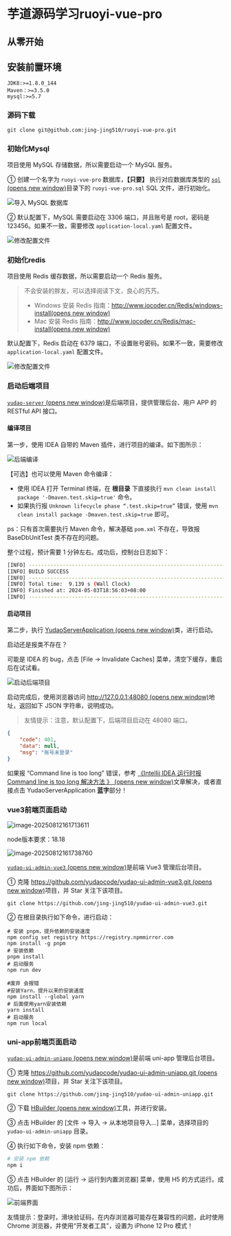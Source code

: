 # 芋道源码学习ruoyi-vue-pro

## 从零开始

## 安装前置环境

```
JDK8:>=1.8.0_144
Maven：>=3.5.0
mysql:>=5.7
```

### 源码下载

```
git clone git@github.com:jing-jing510/ruoyi-vue-pro.git
```

### 初始化Mysql

项目使用 MySQL 存储数据，所以需要启动一个 MySQL 服务。

① 创建一个名字为 `ruoyi-vue-pro` 数据库，**【只要】** 执行对应数据库类型的 [`sql` (opens new window)](https://github.com/YunaiV/ruoyi-vue-pro/tree/master/sql)目录下的 `ruoyi-vue-pro.sql` SQL 文件，进行初始化。

![导入 MySQL 数据库](C:\Users\jingjing\Desktop\芋道源码学习ruoyi-vue-pro.assets\快速启动.png)

② 默认配置下，MySQL 需要启动在 3306 端口，并且账号是 root，密码是 123456。如果不一致，需要修改 `application-local.yaml` 配置文件。

![修改配置文件](C:\Users\jingjing\Desktop\芋道源码学习ruoyi-vue-pro.assets\1024.webp)

### 初始化redis

项目使用 Redis 缓存数据，所以需要启动一个 Redis 服务。

> 不会安装的胖友，可以选择阅读下文，良心的艿艿。
>
> - Windows 安装 Redis 指南：[http://www.iocoder.cn/Redis/windows-install(opens new window)](http://www.iocoder.cn/Redis/windows-install)
> - Mac 安装 Redis 指南：[http://www.iocoder.cn/Redis/mac-install(opens new window)](http://www.iocoder.cn/Redis/mac-install)

默认配置下，Redis 启动在 6379 端口，不设置账号密码。如果不一致，需要修改 `application-local.yaml` 配置文件。

![修改配置文件](C:\Users\jingjing\Desktop\芋道源码学习ruoyi-vue-pro.assets\1280-1754990895392-7.webp)

### 启动后端项目

[`yudao-server` (opens new window)](https://github.com/YunaiV/ruoyi-vue-pro/blob/master/yudao-server)是后端项目，提供管理后台、用户 APP 的 RESTful API 接口。

#### 编译项目

第一步，使用 IDEA 自带的 Maven 插件，进行项目的编译。如下图所示：

![后端编译](C:\Users\jingjing\Desktop\芋道源码学习ruoyi-vue-pro.assets\后端编译.png)

【可选】也可以使用 Maven 命令编译：

- 使用 IDEA 打开 Terminal 终端，在 **根目录** 下直接执行 `mvn clean install package '-Dmaven.test.skip=true'` 命令。
- 如果执行报 `Unknown lifecycle phase “.test.skip=true”` 错误，使用 `mvn clean install package -Dmaven.test.skip=true` 即可。

ps：只有首次需要执行 Maven 命令，解决基础 `pom.xml` 不存在，导致报 BaseDbUnitTest 类不存在的问题。

整个过程，预计需要 1 分钟左右。成功后，控制台日志如下：

```bash
[INFO] ------------------------------------------------------------------------
[INFO] BUILD SUCCESS
[INFO] ------------------------------------------------------------------------
[INFO] Total time:  9.139 s (Wall Clock)
[INFO] Finished at: 2024-05-03T18:56:03+08:00
[INFO] ------------------------------------------------------------------------
```

#### 启动项目

第二步，执行 [YudaoServerApplication (opens new window)](https://github.com/YunaiV/ruoyi-vue-pro/blob/master/yudao-server/src/main/java/cn/iocoder/yudao/server/YudaoServerApplication.java)类，进行启动。

启动还是报类不存在？

可能是 IDEA 的 bug，点击 [File -> Invalidate Caches] 菜单，清空下缓存，重启后在试试看。

![启动后端项目](C:\Users\jingjing\Desktop\芋道源码学习ruoyi-vue-pro.assets\1280-1754990933229-10.webp)

启动完成后，使用浏览器访问 [http://127.0.0.1:48080 (opens new window)](http://127.0.0.1:48080/)地址，返回如下 JSON 字符串，说明成功。

> 友情提示：注意，默认配置下，后端项目启动在 48080 端口。

```json
{
    "code": 401,
    "data": null,
    "msg": "账号未登录"
}
```

如果报 “Command line is too long” 错误，参考 [《Intellij IDEA 运行时报 Command line is too long 解决方法 》 (opens new window)](https://www.iocoder.cn/Fight/Intellij-IDEA-Indicates-that-Command-Line-is-too-long/?yudao)文章解决，或者直接点击 YudaoServerApplication **蓝字**部分！

### vue3前端页面启动

![image-20250812161713611](C:\Users\jingjing\Desktop\芋道源码学习ruoyi-vue-pro.assets\image-20250812161713611.png)

node版本要求：18.18

![image-20250812161738760](C:\Users\jingjing\Desktop\芋道源码学习ruoyi-vue-pro.assets\image-20250812161738760.png)

[`yudao-ui-admin-vue3` (opens new window)](https://github.com/yudaocode/yudao-ui-admin-vue3/)是前端 Vue3 管理后台项目。

① 克隆 [https://github.com/yudaocode/yudao-ui-admin-vue3.git (opens new window)](https://github.com/yudaocode/yudao-ui-admin-vue3.git)项目，并 Star 关注下该项目。

```
git clone https://github.com/jing-jing510/yudao-ui-admin-vue3.git
```

② 在根目录执行如下命令，进行启动：

```shell
# 安装 pnpm，提升依赖的安装速度
npm config set registry https://registry.npmmirror.com
npm install -g pnpm
# 安装依赖
pnpm install
# 启动服务
npm run dev

#废弃 会报错
#安装Yarn，提升以来的安装速度
npm install --global yarn
# 后面使用yarn安装依赖
yarn install
# 启动服务
npm run local
```

### uni-app前端页面启动

[`yudao-ui-admin-uniapp` (opens new window)](https://github.com/yudaocode/yudao-ui-admin-uniapp/)是前端 uni-app 管理后台项目。

① 克隆 [https://github.com/yudaocode/yudao-ui-admin-uniapp.git (opens new window)](https://github.com/yudaocode/yudao-ui-admin-uniapp.git)项目，并 Star 关注下该项目。

```
git clone https://github.com/jing-jing510/yudao-ui-admin-uniapp.git
```

② 下载 [HBuilder (opens new window)](https://www.dcloud.io/hbuilderx.html)工具，并进行安装。

③ 点击 HBuilder 的 [文件 -> 导入 -> 从本地项目导入...] 菜单，选择项目的 `yudao-ui-admin-uniapp` 目录。

④ 执行如下命令，安装 npm 依赖：

```bash
# 安装 npm 依赖
npm i
```

⑤ 点击 HBuilder 的 [运行 -> 运行到内置浏览器] 菜单，使用 H5 的方式运行。成功后，界面如下图所示：

![前端界面](C:\Users\jingjing\Desktop\芋道源码学习ruoyi-vue-pro.assets\1280.webp)

友情提示：登录时，滑块验证码，在内存浏览器可能存在兼容性的问题，此时使用 Chrome 浏览器，并使用“开发者工具”，设置为 iPhone 12 Pro 模式！



